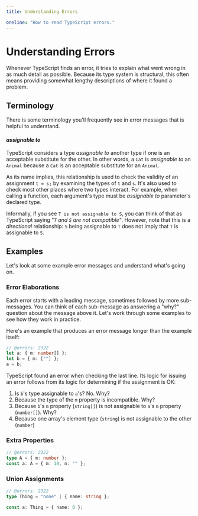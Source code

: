 ```yaml
---
title: Understanding Errors

oneline: "How to read TypeScript errors."
---
```


# Understanding Errors

Whenever TypeScript finds an error, it tries to explain what went wrong in as much detail as possible.
Because its type system is structural, this often means providing somewhat lengthy descriptions of where it found a problem.

## Terminology

There is some terminology you'll frequently see in error messages that is helpful to understand.

#### _assignable to_

TypeScript considers a type _assignable to_ another type if one is an acceptable substitute for the other.
In other words, a `Cat` is _assignable to_ an `Animal` because a `Cat` is an acceptable substitute for an `Animal`.

As its name implies, this relationship is used to check the validity of an assignment `t = s;` by examining the types of `t` and `s`.
It's also used to check most other places where two types interact.
For example, when calling a function, each argument's type must be _assignable to_ parameter's declared type.

Informally, if you see `T is not assignable to S`, you can think of that as TypeScript saying "_`T` and `S` are not compatible"_.
However, note that this is a _directional_ relationship: `S` being assignable to `T` does not imply that `T` is assignable to `S`.

## Examples

Let's look at some example error messages and understand what's going on.

### Error Elaborations

Each error starts with a leading message, sometimes followed by more sub-messages.
You can think of each sub-message as answering a "why?" question about the message above it.
Let's work through some examples to see how they work in practice.

Here's an example that produces an error message longer than the example itself:

```ts twoslash
// @errors: 2322
let a: { m: number[] };
let b = { m: [""] };
a = b;
```

TypeScript found an error when checking the last line.
Its logic for issuing an error follows from its logic for determining if the assignment is OK:

1. Is `b`'s type assignable to `a`'s? No. Why?
2. Because the type of the `m` property is incompatible. Why?
3. Because `b`'s `m` property (`string[]`) is not assignable to `a`'s `m` property (`number[]`). Why?
4. Because one array's element type (`string`) is not assignable to the other (`number`)

### Extra Properties

```ts twoslash
// @errors: 2322
type A = { m: number };
const a: A = { m: 10, n: "" };
```

### Union Assignments

```ts twoslash
// @errors: 2322
type Thing = "none" | { name: string };

const a: Thing = { name: 0 };
```
